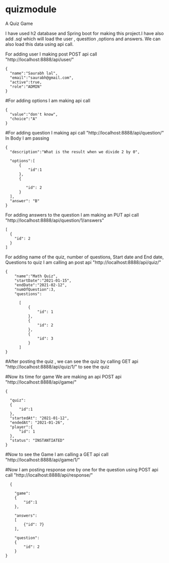 # quizmodule
A Quiz Game 

I have used h2 database and Spring boot for making this project.I have also add .sql which will load the user , questtion ,options and answers. We can also load 
this data using api call.

 For adding user I making post POST api call "http://localhost:8888/api/user/"

    {
      "name":"Saurabh lal",
      "email":"saurabh@gmail.com",
      "active":true,
      "role":"ADMIN"
    }

#For adding options I am making api call

    {
      "value":"don't know",
      "choice":"A"    
    }

#For adding question I making api call "http://localhost:8888/api/question/"
In Body I am passing

    {
      "description":"What is the result when we divide 2 by 0",
    
      "options":[
          {
              "id":1
          },
          {

             "id": 2
          }
      ],
      "answer": "B"
    }
For adding answers to the question I am making an PUT api call "http://localhost:8888/api/question/1/answers"

    [
      {
        "id": 2
      }
    ]

For adding name of the quiz, number of questions, Start date and End date, Questions to quiz I am calling an post api  "http://localhost:8888/api/quiz/" 
   
    {
        "name":"Math Quiz",
        "startDate":"2021-01-15",
        "endDate":"2021-02-12",
        "numOfQuestion":3,
        "questions":
        
          [
              {
                  "id": 1 
              },
              {
                  "id": 2  
              },
              {
                  "id": 3   
              }
          ]
    }

#After posting the quiz , we can see the quiz by calling GET api "http://localhost:8888/api/quiz/1/" to see the quiz

#Now its time for game We are making an api POST api "http://localhost:8888/api/game/"

    {
  
      "quiz":
      {
          "id":1
      },
      "startedAt": "2021-01-12",
      "endedAt": "2021-01-26",
      "player":{
          "id": 1
      },
      "status": "INSTANTIATED"
    }


#Now to see the Game I am calling a GET api call "http://localhost:8888/api/game/1/"

#Now I am posting response one by one for the question using  POST api call "http://localhost:8888/api/response/"

      {
    
        "game": 
        {
            "id":1
        },
        
        "answers": 
        [
            {"id": 7}
        ],
        
        "question": 
        {
            "id": 2
        }
    }
    












